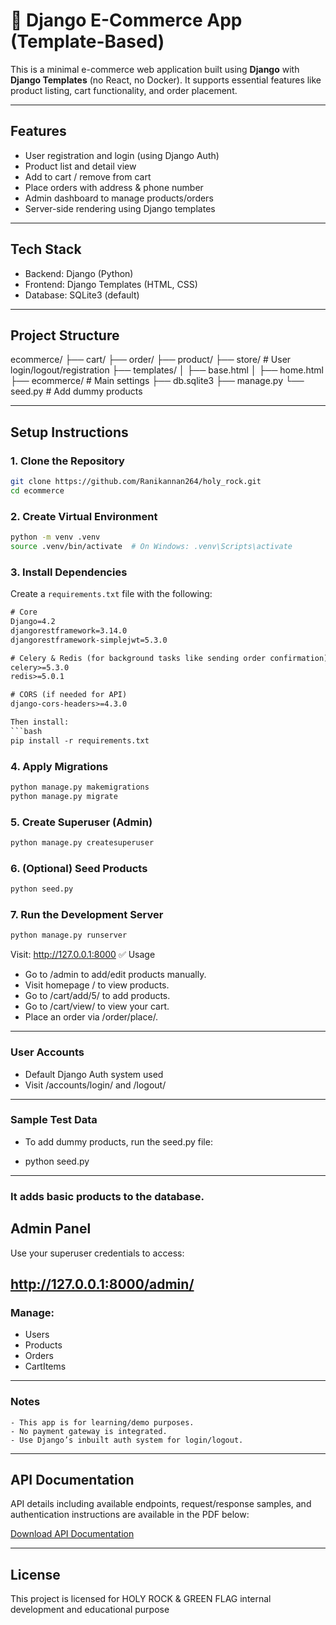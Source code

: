 
# 🛒 Django E-Commerce App (Template-Based)

This is a minimal e-commerce web application built using **Django** with **Django Templates** (no React, no Docker). It supports essential features like product listing, cart functionality, and order placement.

---

##  Features

-  User registration and login (using Django Auth)
-  Product list and detail view
-  Add to cart /  remove from cart
-  Place orders with address & phone number
-  Admin dashboard to manage products/orders
-  Server-side rendering using Django templates

---

##  Tech Stack

- Backend: Django (Python)
- Frontend: Django Templates (HTML, CSS)
- Database: SQLite3 (default)

---

##  Project Structure

ecommerce/
├── cart/
├── order/
├── product/
├── store/ # User login/logout/registration
├── templates/
│ ├── base.html
│ ├── home.html
├── ecommerce/ # Main settings
├── db.sqlite3
├── manage.py
└── seed.py # Add dummy products


---

##  Setup Instructions

### 1.  Clone the Repository

```bash
git clone https://github.com/Ranikannan264/holy_rock.git
cd ecommerce
```

### 2.  Create Virtual Environment
```bash
python -m venv .venv
source .venv/bin/activate  # On Windows: .venv\Scripts\activate
```

### 3.  Install Dependencies
Create a `requirements.txt` file with the following:
```txt
# Core
Django=4.2
djangorestframework=3.14.0
djangorestframework-simplejwt=5.3.0

# Celery & Redis (for background tasks like sending order confirmation)
celery>=5.3.0
redis>=5.0.1

# CORS (if needed for API)
django-cors-headers>=4.3.0

Then install:
```bash
pip install -r requirements.txt
```


### 4. Apply Migrations
```bash
python manage.py makemigrations
python manage.py migrate
```

### 5.  Create Superuser (Admin)
```bash
python manage.py createsuperuser
```

### 6.  (Optional) Seed Products
```bash
python seed.py
```

### 7.  Run the Development Server
```bash
python manage.py runserver
```

Visit: http://127.0.0.1:8000
✅ Usage

   - Go to /admin to add/edit products manually.
   - Visit homepage / to view products.
   - Go to /cart/add/5/ to add products.
   - Go to /cart/view/ to view your cart.
   - Place an order via /order/place/.
----

 ### User Accounts

   - Default Django Auth system used
   - Visit /accounts/login/ and /logout/
----

### Sample Test Data

   - To add dummy products, run the seed.py file:

   - python seed.py
----

### It adds basic products to the database.
## Admin Panel

Use your superuser credentials to access:

http://127.0.0.1:8000/admin/
----
### Manage:
   - Users
   - Products
   - Orders
   - CartItems
----
### Notes
    - This app is for learning/demo purposes.
    - No payment gateway is integrated.
    - Use Django’s inbuilt auth system for login/logout.
----

##  API Documentation

API details including available endpoints, request/response samples, and authentication instructions are available in the PDF below:

[Download API Documentation](docs/django_ecommerce_api_doc.pdf)

---

## License
This project is licensed for HOLY ROCK & GREEN FLAG internal development and educational purpose

